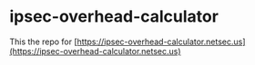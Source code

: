 # ipsec-overhead-calculator

This the repo for [https://ipsec-overhead-calculator.netsec.us](https://ipsec-overhead-calculator.netsec.us)
